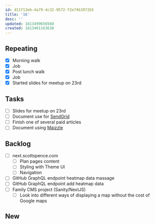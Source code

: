 ```yaml
---
id: d11f13eb-4a79-4c32-9572-f2e74b1972b5
title: '16'
desc: ''
updated: 1613499656560
created: 1613461163638
---
```


## Repeating

- [x] Morning walk
- [x] Job
- [x] Post lunch walk
- [x] Job
- [x] Started slides for meetup on 23rd

## Tasks

- [ ] Slides for meetup on 23rd
- [ ] Document use for [SendGrid]
- [ ] Finish one of several paid articles
- [ ] Document using [Maizzle]

## Backlog

- [ ] next.scottspence.com
  - [ ] Plan pages content
  - [ ] Styling with Theme UI
  - [ ] Navigation
- [ ] GitHub GraphQL endpoint heatmap data massage
- [ ] GitHub GraphQL endpoint add heatmap data
- [ ] Family CMS project (Sanity/NextJS)
  - [ ] Look into different ways of displaying a map without the cost
        of Google maps

## New

<!-- Links -->

[maizzle]: https://maizzle.com/
[sendgrid]: https://app.sendgrid.com

